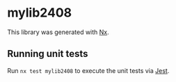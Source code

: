 # mylib2408

This library was generated with [Nx](https://nx.dev).

## Running unit tests

Run `nx test mylib2408` to execute the unit tests via [Jest](https://jestjs.io).

